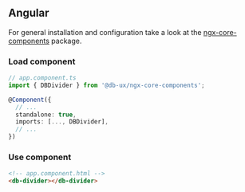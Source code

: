 <!--
SPDX-FileCopyrightText: 2025 DB Systel GmbH

SPDX-License-Identifier: Apache-2.0
-->

## Angular

For general installation and configuration take a look at the [ngx-core-components](https://www.npmjs.com/package/@db-ux/ngx-core-components) package.

### Load component

```ts app.component.ts
// app.component.ts
import { DBDivider } from '@db-ux/ngx-core-components';

@Component({
  // ...
  standalone: true,
  imports: [..., DBDivider],
  // ...
})
```

### Use component

```html app.component.html
<!-- app.component.html -->
<db-divider></db-divider>
```
